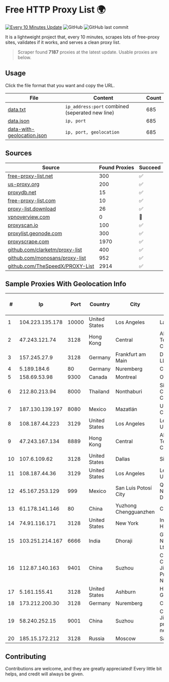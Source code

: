
# Free HTTP Proxy List 🌍

[![Every 10 Minutes Update](https://github.com/mertguvencli/http-proxy-list/actions/workflows/main.yml/badge.svg?branch=main)](https://github.com/mertguvencli/http-proxy-list/actions/workflows/main.yml)
![GitHub](https://img.shields.io/github/license/mertguvencli/http-proxy-list)
![GitHub last commit](https://img.shields.io/github/last-commit/mertguvencli/http-proxy-list)

It is a lightweight project that, every 10 minutes, scrapes lots of free-proxy sites, validates if it works, and serves a clean proxy list.


> Scraper found **7187** proxies at the latest update. Usable proxies are below.

## Usage

Click the file format that you want and copy the URL.


|File|Content|Count|
|----|-------|-----|
|[data.txt](https://raw.githubusercontent.com/mertguvencli/http-proxy-list/main/proxy-list/data.txt)|`ip_address:port` combined (seperated new line)|685|
|[data.json](https://raw.githubusercontent.com/mertguvencli/http-proxy-list/main/proxy-list/data.json)|`ip, port`|685|
|[data-with-geolocation.json](https://raw.githubusercontent.com/mertguvencli/http-proxy-list/main/proxy-list/data-with-geolocation.json)|`ip, port, geolocation`|685|

## Sources

|Source|Found Proxies|Succeed|
|------|-------------|-------|
|[free-proxy-list.net](https://free-proxy-list.net)|300|✅|
|[us-proxy.org](https://www.us-proxy.org)|200|✅|
|[proxydb.net](http://proxydb.net)|15|✅|
|[free-proxy-list.com](https://free-proxy-list.com/?page=&port=&type%5B%5D=http&type%5B%5D=https&up_time=0&search=Search)|10|✅|
|[proxy-list.download](https://www.proxy-list.download/HTTP)|26|✅|
|[vpnoverview.com](https://vpnoverview.com/privacy/anonymous-browsing/free-proxy-servers)|0|🚫|
|[proxyscan.io](https://www.proxyscan.io)|100|✅|
|[proxylist.geonode.com](https://proxylist.geonode.com/api/proxy-list?limit=300&page=1&sort_by=lastChecked&sort_type=desc&protocols=http,https)|300|✅|
|[proxyscrape.com](https://api.proxyscrape.com/v2/?request=displayproxies&protocol=http&timeout=10000&country=all&ssl=all&anonymity=all)|1970|✅|
|[github.com/clarketm/proxy-list](https://raw.githubusercontent.com/clarketm/proxy-list/master/proxy-list-raw.txt)|400|✅|
|[github.com/monosans/proxy-list](https://raw.githubusercontent.com/monosans/proxy-list/main/proxies/http.txt)|952|✅|
|[github.com/TheSpeedX/PROXY-List](https://raw.githubusercontent.com/TheSpeedX/PROXY-List/master/http.txt)|2914|✅|


## Sample Proxies With Geolocation Info

|#|Ip|Port|Country|City|Internet Service Provider|
|-|--|----|-------|----|-------------------------|
|1|104.223.135.178|10000|United States|Los Angeles|LayerHost|
|2|47.243.121.74|3128|Hong Kong|Central|Alibaba (US) Technology Co., Ltd.|
|3|157.245.27.9|3128|Germany|Frankfurt am Main|DigitalOcean, LLC|
|4|5.189.184.6|80|Germany|Nuremberg|Contabo GmbH|
|5|158.69.53.98|9300|Canada|Montreal|OVH SAS|
|6|212.80.213.94|8000|Thailand|Nonthaburi|Siamdata Communication Co.|
|7|187.130.139.197|8080|Mexico|Mazatlán|Uninet S.A. de C.V.|
|8|108.187.44.223|3129|United States|Los Angeles|Leaseweb USA, Inc.|
|9|47.243.167.134|8889|Hong Kong|Central|Alibaba (US) Technology Co., Ltd.|
|10|107.6.109.62|3128|United States|Dallas|SingleHop LLC|
|11|108.187.44.36|3129|United States|Los Angeles|Leaseweb USA, Inc.|
|12|45.167.253.129|999|Mexico|San Luis Potosí City|QDS NETWORKS SA DE CV|
|13|61.178.141.146|80|China|Yuzhong Chengguanzhen|Chinanet|
|14|74.91.116.171|3128|United States|New York|Internap Holding LLC|
|15|103.251.214.167|6666|India|Dhoraji|GTPl Shiv Network pvt. Ltd.|
|16|112.87.140.163|9401|China|Suzhou|China Unicom CHINA169 Jiangsu Province Network|
|17|5.161.155.41|3128|United States|Ashburn|Hetzner Online GmbH|
|18|173.212.200.30|3128|Germany|Nuremberg|Contabo GmbH|
|19|58.240.252.15|9001|China|Suzhou|CNC Group Jiangsu province network|
|20|185.15.172.212|3128|Russia|Moscow|SafeData LLC|



## Contributing

Contributions are welcome, and they are greatly appreciated! Every
little bit helps, and credit will always be given.

